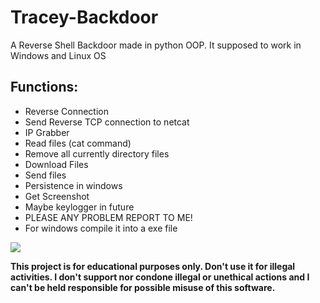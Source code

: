 # Tracey-Backdoor
A Reverse Shell Backdoor made in python OOP.
It supposed to work in Windows and Linux OS

## Functions:
* Reverse Connection
* Send Reverse TCP connection to netcat
* IP Grabber
* Read files (cat command)
* Remove all currently directory files
* Download Files
* Send files
* Persistence in windows
* Get Screenshot
* Maybe keylogger in future
* PLEASE ANY PROBLEM REPORT TO ME!
* For windows compile it into a exe file


<img src="https://cdn.discordapp.com/attachments/876919540682989609/900477242616979526/unknown.png">


**This project is for educational purposes only. Don't use it for illegal activities. I don't support nor condone illegal or unethical actions and I can't be held responsible for possible misuse of this software.**
